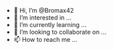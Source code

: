 - 👋 Hi, I’m @Bromax42
- 👀 I’m interested in ...
- 🌱 I’m currently learning ...
- 💞️ I’m looking to collaborate on ...
- 📫 How to reach me ...

<!---
Bromax42/Bromax42 is a ✨ special ✨ repository because its `README.md` (this file) appears on your GitHub profile.
You can click the Preview link to take a look at your changes.
---
